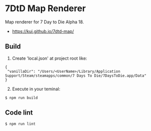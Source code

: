 7DtD Map Renderer
======================

Map renderer for 7 Day to Die Alpha 18.

* https://kui.github.io/7dtd-map/

Build
--------

1. Create 'local.json' at project root like:
```
{
 "vanillaDir": "/Users/<UserName>/Library/Application Support/Steam/steamapps/common/7 Days To Die/7DaysToDie.app/Data"
}
```
2. Execute in your teminal:
```
$ npm run build
```

Code lint
----------

```
$ npm run lint
```
